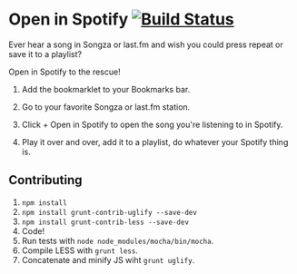 Open in Spotify [![Build Status](https://travis-ci.org/lauren/open-in-spotify.png?branch=master)](https://travis-ci.org/lauren/open-in-spotify)
===============

Ever hear a song in Songza or last.fm and wish you could press repeat or save it to a playlist?

Open in Spotify to the rescue!

1. Add the bookmarklet to your Bookmarks bar.

2. Go to your favorite Songza or last.fm station.

3. Click + Open in Spotify to open the song you're listening to in Spotify.

4. Play it over and over, add it to a playlist, do whatever your Spotify thing is.

Contributing
------------

1. `npm install`
2. `npm install grunt-contrib-uglify --save-dev`
3. `npm install grunt-contrib-less --save-dev`
4. Code!
5. Run tests with `node node_modules/mocha/bin/mocha`.
6. Compile LESS with `grunt less`.
7. Concatenate and minify JS wiht `grunt uglify`.